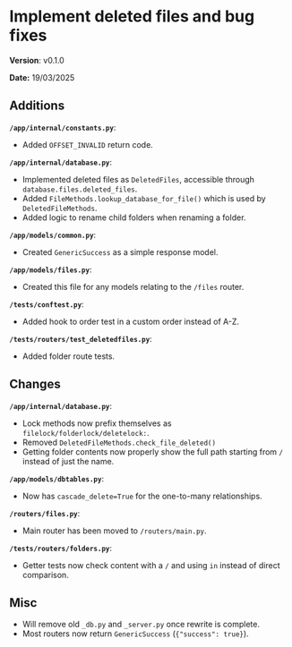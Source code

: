 # Implement deleted files and bug fixes

**Version**: v0.1.0

**Date:** 19/03/2025

## Additions

**`/app/internal/constants.py`**:

* Added `OFFSET_INVALID` return code.

**`/app/internal/database.py`**:

* Implemented deleted files as `DeletedFiles`, accessible through `database.files.deleted_files`.
* Added `FileMethods.lookup_database_for_file()` which is used by `DeletedFileMethods`.
* Added logic to rename child folders when renaming a folder.

**`/app/models/common.py`**:

* Created `GenericSuccess` as a simple response model.

**`/app/models/files.py`**:

* Created this file for any models relating to the `/files` router.

**`/tests/conftest.py`**:

* Added hook to order test in a custom order instead of A-Z.

**`/tests/routers/test_deletedfiles.py`**:

* Added folder route tests.

## Changes

**`/app/internal/database.py`**:

* Lock methods now prefix themselves as `filelock/folderlock/deletelock:`.
* Removed `DeletedFileMethods.check_file_deleted()`
* Getting folder contents now properly show the full path starting from `/` instead of just the name.

**`/app/models/dbtables.py`**:

* Now has `cascade_delete=True` for the one-to-many relationships.

**`/routers/files.py`**:

* Main router has been moved to `/routers/main.py`.

**`/tests/routers/folders.py`**:

* Getter tests now check content with a `/` and using `in` instead of direct comparison.

## Misc

* Will remove old `_db.py` and `_server.py` once rewrite is complete.
* Most routers now return `GenericSuccess` (`{"success": true}`).
